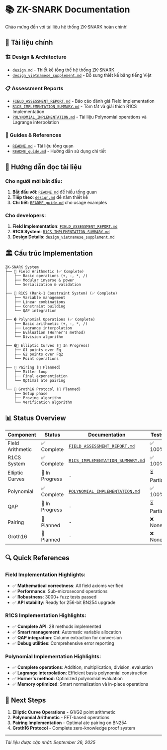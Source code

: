 # 📚 ZK-SNARK Documentation

Chào mừng đến với tài liệu hệ thống ZK-SNARK hoàn chỉnh!

## 📖 Tài liệu chính

### 🏗️ **Design & Architecture**
- [`design.md`](./design.md) - Thiết kế tổng thể hệ thống ZK-SNARK
- [`design_vietnamese_supplement.md`](./design_vietnamese_supplement.md) - Bổ sung thiết kế bằng tiếng Việt

### 📋 **Assessment Reports**
- [`FIELD_ASSESSMENT_REPORT.md`](./FIELD_ASSESSMENT_REPORT.md) - Báo cáo đánh giá Field Implementation
- [`R1CS_IMPLEMENTATION_SUMMARY.md`](./R1CS_IMPLEMENTATION_SUMMARY.md) - Tóm tắt và giải thích R1CS Implementation
- [`POLYNOMIAL_IMPLEMENTATION.md`](./POLYNOMIAL_IMPLEMENTATION.md) - Tài liệu Polynomial operations và Lagrange interpolation

### 📝 **Guides & References**
- [`README.md`](./README.md) - Tài liệu tổng quan
- [`README_guide.md`](./README_guide.md) - Hướng dẫn sử dụng chi tiết

## 🚀 Hướng dẫn đọc tài liệu

### Cho người mới bắt đầu:
1. **Bắt đầu với**: [`README.md`](./README.md) để hiểu tổng quan
2. **Tiếp theo**: [`design.md`](./design.md) để nắm thiết kế
3. **Chi tiết**: [`README_guide.md`](./README_guide.md) cho usage examples

### Cho developers:
1. **Field Implementation**: [`FIELD_ASSESSMENT_REPORT.md`](./FIELD_ASSESSMENT_REPORT.md) 
2. **R1CS System**: [`R1CS_IMPLEMENTATION_SUMMARY.md`](./R1CS_IMPLEMENTATION_SUMMARY.md)
3. **Design Details**: [`design_vietnamese_supplement.md`](./design_vietnamese_supplement.md)

## 🏛️ Cấu trúc Implementation

```
ZK-SNARK System
├── 🧮 Field Arithmetic (✅ Complete)
│   ├── Basic operations (+, -, *, /)
│   ├── Modular inverse & power
│   └── Serialization & validation
│
├── 📐 R1CS (Rank-1 Constraint System) (✅ Complete)  
│   ├── Variable management
│   ├── Linear combinations
│   ├── Constraint building
│   └── QAP integration
│
├── � Polynomial Operations (✅ Complete)
│   ├── Basic arithmetic (+, -, *, /)
│   ├── Lagrange interpolation
│   ├── Evaluation (Horner's method)
│   └── Division algorithm
│
├── �🔢 Elliptic Curves (🚧 In Progress)
│   ├── G1 points over Fq
│   ├── G2 points over Fq2
│   └── Point operations
│
├── 🔗 Pairing (🔄 Planned)
│   ├── Miller loop
│   ├── Final exponentiation
│   └── Optimal ate pairing
│
└── 🎯 Groth16 Protocol (🔄 Planned)
    ├── Setup phase
    ├── Proving algorithm
    └── Verification algorithm
```

## 📊 Status Overview

| Component | Status | Documentation | Tests |
|-----------|---------|---------------|-------|
| Field Arithmetic | ✅ Complete | [`FIELD_ASSESSMENT_REPORT.md`](./FIELD_ASSESSMENT_REPORT.md) | ✅ 100% |
| R1CS System | ✅ Complete | [`R1CS_IMPLEMENTATION_SUMMARY.md`](./R1CS_IMPLEMENTATION_SUMMARY.md) | ✅ 100% |  
| Elliptic Curves | 🚧 In Progress | - | ⏳ Partial |
| Polynomial | ✅ Complete | [`POLYNOMIAL_IMPLEMENTATION.md`](./POLYNOMIAL_IMPLEMENTATION.md) | ✅ 100% |
| QAP | 🚧 In Progress | - | ⏳ Partial |
| Pairing | 🔄 Planned | - | ❌ None |
| Groth16 | 🔄 Planned | - | ❌ None |

## 🔍 Quick References

### Field Implementation Highlights:
- ✅ **Mathematical correctness**: All field axioms verified
- ✅ **Performance**: Sub-microsecond operations  
- ✅ **Robustness**: 3000+ fuzz tests passed
- ✅ **API stability**: Ready for 256-bit BN254 upgrade

### R1CS Implementation Highlights:
- ✅ **Complete API**: 28 methods implemented
- ✅ **Smart management**: Automatic variable allocation
- ✅ **QAP integration**: Column extraction for conversion
- ✅ **Debug utilities**: Comprehensive error reporting

### Polynomial Implementation Highlights:
- ✅ **Complete operations**: Addition, multiplication, division, evaluation
- ✅ **Lagrange interpolation**: Efficient basis polynomial construction
- ✅ **Horner's method**: Optimized polynomial evaluation
- ✅ **Memory optimized**: Smart normalization và in-place operations

## 🚀 Next Steps

1. **Elliptic Curve Operations** - G1/G2 point arithmetic
2. **Polynomial Arithmetic** - FFT-based operations  
3. **Pairing Implementation** - Optimal ate pairing on BN254
4. **Groth16 Protocol** - Complete zero-knowledge proof system

---

*Tài liệu được cập nhật: September 26, 2025*